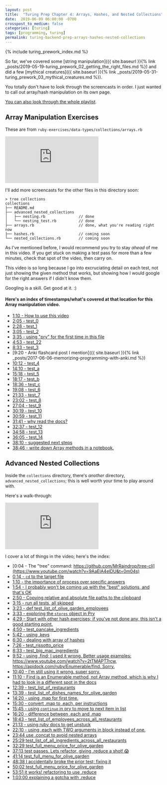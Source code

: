```yaml
---
layout: post
title:  "Turing Prep Chapter 4: Arrays, Hashes, and Nested Collections"
date:  2019-06-09 06:00:00 -0700
crosspost_to_medium: false
categories: [turing]
tags: [programming, turing]
permalink: turing-backend-prep-arrays-hashes-nested-collections
---
```


{% include turing_prework_index.md %}

So far, we've covered some [string manipulation]({{ site.baseurl }}{% link _posts/2019-05-19-turing_prework_02_getting_the_right_files.md %}) and did a few [mythical creatures]({{ site.baseurl }}{% link _posts/2019-05-31-turing_prework_03_mythical_creatures.md %}). 

You totally don't have to look through the screencasts in order. I just wanted to call out array/hash manipulation on its own page. 

[You can also look through the whole playlist](https://www.youtube.com/playlist?list=PLziI1EoC2-jdfrIdeqUNHYVTnq99uVm6I).

## Array Manipulation Exercises

These are from `ruby-exercises/data-types/collections/arrays.rb`

<div class="container">
<iframe class="video" src="https://www.youtube.com/embed/RUnd1Uu0AyE" frameborder="0" allow="accelerometer; autoplay; encrypted-media; gyroscope; picture-in-picture" allowfullscreen></iframe>
</div>

<!--more-->


I'll add more screencasts for the other files in this directory soon:

```
> tree collections
collections
├── README.md
├── advanced_nested_collections
│   ├── nesting.rb               // done
│   └── nesting_test.rb          // done
├── arrays.rb                    // done, what you're reading right now
├── hashes.rb                    // coming soon
└── nested_collections.rb        // coming soon
```

As I've mentioned before, I would recommend you try to stay _ahead_ of me in this video. If you get stuck on making a test pass for more than a few minutes, check that spot of the video, then carry on.

This video is so long because I go into excruciating detail on each test, not just showing the given method that works, but showing how I would google for the right answers if I didn't know them. 

Googling is a skill. Get good at it. :)

#### Here's an index of timestamps/what's covered at that location for this Array manipulation video. 

- [1:10 - How to use this video](https://www.youtube.com/watch?v=RUnd1Uu0AyE&t=1m10s)
- [2:05 - test_0](https://www.youtube.com/watch?v=RUnd1Uu0AyE&t=2m05s)
- [2:28 - test_1](https://www.youtube.com/watch?v=RUnd1Uu0AyE&t=2m28s)
- [3:05 - test_2](https://www.youtube.com/watch?v=RUnd1Uu0AyE&t=3m05s)
- [3:35 - using "pry" for the first time in this file](https://www.youtube.com/watch?v=RUnd1Uu0AyE&t=3m35s)
- [4:53 - test_22](https://www.youtube.com/watch?v=RUnd1Uu0AyE&t=4m53s)
- [8:33 - test_3](https://www.youtube.com/watch?v=RUnd1Uu0AyE&t=8m33s)
- [9:20 - Anki flashcard post I mention]({{ site.baseurl }}{% link _posts/2017-06-06-memorizing-programming-with-anki.md %})
- [10:12 - test_4](https://www.youtube.com/watch?v=RUnd1Uu0AyE&t=10m12s)
- [14:10 - test_a](https://www.youtube.com/watch?v=RUnd1Uu0AyE&t=14m10s)
- [15:18 - test_5](https://www.youtube.com/watch?v=RUnd1Uu0AyE&t=15m18s)
- [18:17 - test_b](https://www.youtube.com/watch?v=RUnd1Uu0AyE&t=18m17s)
- [18:36 - test_c](https://www.youtube.com/watch?v=RUnd1Uu0AyE&t=18m36s)
- [19:08 - test_6](https://www.youtube.com/watch?v=RUnd1Uu0AyE&t=19m08s)
- [21:33 - test_7](https://www.youtube.com/watch?v=RUnd1Uu0AyE&t=21m33s)
- [23:02 - test_8](https://www.youtube.com/watch?v=RUnd1Uu0AyE&t=23m02s)
- [27:04 - test_9](https://www.youtube.com/watch?v=RUnd1Uu0AyE&t=27m04s)
- [30:19 - test_10](https://www.youtube.com/watch?v=RUnd1Uu0AyE&t=30m19s)
- [30:59 - test_11](https://www.youtube.com/watch?v=RUnd1Uu0AyE&t=30m59s)
- [31:41 - why read the docs?](https://www.youtube.com/watch?v=RUnd1Uu0AyE&t=31m41s)
- [32:37 - test_12](https://www.youtube.com/watch?v=RUnd1Uu0AyE&t=32m37s)
- [34:58 - test_13](https://www.youtube.com/watch?v=RUnd1Uu0AyE&t=34m58s)
- [36:05 - test_14](https://www.youtube.com/watch?v=RUnd1Uu0AyE&t=36m05s)
- [38:10 - suggested next steps](https://www.youtube.com/watch?v=RUnd1Uu0AyE&t=38m10s)
- [38:46 - write down Array methods in a notebook.](https://www.youtube.com/watch?v=RUnd1Uu0AyE&t=38m46s)


## Advanced Nested Collections

Inside the `collections` directory, there's _another_ directory, `advanced_nested_collections`; this is well worth your time to play around with. 

Here's a walk-through:

<div class="container">
<iframe class="video" src="https://www.youtube.com/embed/9AaElA4elDU" frameborder="0" allow="accelerometer; autoplay; encrypted-media; gyroscope; picture-in-picture" allowfullscreen></iframe>
</div>

I cover a lot of things in the video; here's the index:

- [0:04 - The "tree" command: https://github.com/MrRaindrop/tree-cli](https://www.youtube.com/watch?v=9AaElA4elDU&t=0m04s)
- [0:14 - `cd` to the target file](https://www.youtube.com/watch?v=9AaElA4elDU&t=0m14s)
- [1:10 - the importance of process over specific answers](https://www.youtube.com/watch?v=9AaElA4elDU&t=1m10s)
- [1:54 - I probably won't be coming up with the "best" solutions, and that's OK](https://www.youtube.com/watch?v=9AaElA4elDU&t=1m54s)
- [2:50 - Copying relative and absolute file paths to the clipboard](https://www.youtube.com/watch?v=9AaElA4elDU&t=2m50s)
- [3:15 - run all tests, all skipped](https://www.youtube.com/watch?v=9AaElA4elDU&t=3m15s)
- [3:23 - def test_list_of_olive_garden_employees](https://www.youtube.com/watch?v=9AaElA4elDU&t=3m23s)
- [3:33 - exploring the `stores` object in Pry](https://www.youtube.com/watch?v=9AaElA4elDU&t=3m33s)
- [4:29 - Start with other hash exercises; if you've not done any, this isn't a good starting point.](https://www.youtube.com/watch?v=9AaElA4elDU&t=4m29s)
- [4:50 - test_pancake_ingredients](https://www.youtube.com/watch?v=9AaElA4elDU&t=4m50s)
- [5:42 - using .keys](https://www.youtube.com/watch?v=9AaElA4elDU&t=5m42s)
- [6:30 - dealing with array of hashes](https://www.youtube.com/watch?v=9AaElA4elDU&t=6m30s)
- [7:26 - test_rissotto_price](https://www.youtube.com/watch?v=9AaElA4elDU&t=7m26s)
- [8:33 - test_big_mac_ingredients](https://www.youtube.com/watch?v=9AaElA4elDU&t=8m33s)
- [9:52 - using .find; I used it wrong. Better usage examples: https://www.youtube.com/watch?v=2tTMAPT7rcw, https://apidock.com/ruby/Enumerable/find. Sorry.](https://www.youtube.com/watch?v=9AaElA4elDU&t=9m52s)
- [10:40 - I'm still using it wrong. super sorry.](https://www.youtube.com/watch?v=9AaElA4elDU&t=10m40s)
- [11:10 - Find is an Enumerable method, not Array method, which is why I had to look in a different spot in the docs](https://www.youtube.com/watch?v=9AaElA4elDU&t=11m10s)
- [12:39 - test_list_of_restaurants](https://www.youtube.com/watch?v=9AaElA4elDU&t=12m39s)
- [13:39 - test_list_of_dishes_names_for_olive_garden](https://www.youtube.com/watch?v=9AaElA4elDU&t=13m39s)
- [14:20 - using .map for first time.](https://www.youtube.com/watch?v=9AaElA4elDU&t=14m20s)
- [15:30 - convert .map to .each, per instructions](https://www.youtube.com/watch?v=9AaElA4elDU&t=15m30s)
- [15:45 - using `continue` in pry to move to next item in list](https://www.youtube.com/watch?v=9AaElA4elDU&t=15m45s)
- [16:20 - difference between .each and .map](https://www.youtube.com/watch?v=9AaElA4elDU&t=16m20s)
- [18:43 - test_list_of_employees_across_all_restaurants](https://www.youtube.com/watch?v=9AaElA4elDU&t=18m43s)
- [21:13 - using ruby docs to get unstuck](https://www.youtube.com/watch?v=9AaElA4elDU&t=21m13s)
- [22:10 - using .each with TWO arguments in block instead of one.](https://www.youtube.com/watch?v=9AaElA4elDU&t=22m10s)
- [23:44 use .concat to avoid nested arrays](https://www.youtube.com/watch?v=9AaElA4elDU&t=23m44s)
- [25:29 test_list_of_all_ingredients_across_all_restaurants](https://www.youtube.com/watch?v=9AaElA4elDU&t=25m29s)
- [32:29 test_full_menu_price_for_olive_garden](https://www.youtube.com/watch?v=9AaElA4elDU&t=32m29s)
- [37:13 test passes. Lets refactor, giving .reduce a shot! 😱](https://www.youtube.com/watch?v=9AaElA4elDU&t=37m13s)
- [41:14 test_full_menu_for_olive_garden](https://www.youtube.com/watch?v=9AaElA4elDU&t=41m14s)
- [48:38 I accidentally broke the prior test; fixing it](https://www.youtube.com/watch?v=9AaElA4elDU&t=48m38s)
- [50:02 test_full_menu_price_for_olive_garden](https://www.youtube.com/watch?v=9AaElA4elDU&t=50m02s)
- [53:51 it works! refactoring to use .reduce](https://www.youtube.com/watch?v=9AaElA4elDU&t=53m51s)
- [1:03:00 explaining a gotcha with .reduce](https://www.youtube.com/watch?v=9AaElA4elDU&t=1h03m00s)

